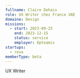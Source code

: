 ```yaml
---
fullname: Claire Dehais
role: UX Writer chez France VAE
domaine: Design
missions:
  - start: 2023-09-25
    end: 2023-12-15
    status: service
    employer: Opteamis
startups:
  - reva
memberType: beta
---
```


UX Writer
